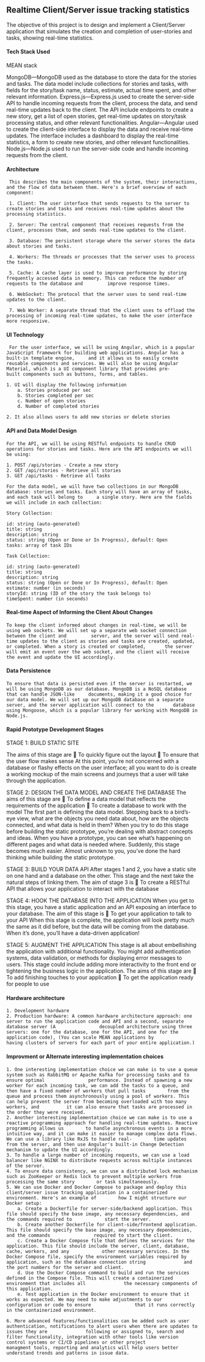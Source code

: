 ## Realtime Client/Server issue tracking statistics
The objective of this project is to design and implement a Client/Server application that simulates the creation and completion of user-stories and tasks, showing real-time statistics.

#### Tech Stack Used
MEAN stack

MongoDB—MongoDB used as the database to store the data for the stories and tasks. The data model include collections for stories and tasks, with fields for the story/task name, status, estimate, actual time spent, and other relevant information.
Express.js—Express.js used to create the server-side API to handle incoming requests from the client, process the data, and send real-time updates back to the client. The API include endpoints to create a new story, get a list of open stories, get real-time updates on story/task processing status, and other relevant functionalities.
Angular—Angular used to create the client-side interface to display the data and receive real-time updates. The interface includes a dashboard to display the real-time statistics, a form to create new stories, and other relevant functionalities.
Node.js—Node.js used to run the server-side code and handle incoming requests from the client.


#### Architecture

     This describes the main components of the system, their interactions, and the flow of data between them. Here's a brief overview of each component:

     1. Client: The user interface that sends requests to the server to create stories and tasks and receives real-time updates about the processing statistics.

     2. Server: The central component that receives requests from the client, processes them, and sends real-time updates to the client.

     3. Database: The persistent storage where the server stores the data about stories and tasks.

     4. Workers: The threads or processes that the server uses to process the tasks.

     5. Cache: A cache layer is used to improve performance by storing frequently accessed data in memory. This can reduce the number of requests to the database and         improve response times.

     6. WebSocket: The protocol that the server uses to send real-time updates to the client.

     7. Web Worker: A separate thread that the client uses to offload the processing of incoming real-time updates, to make the user interface more responsive.

#### UI Technology

     For the user interface, we will be using Angular, which is a popular JavaScript framework for building web applications. Angular has a built-in template engine,     and it allows us to easily create reusable components and services. We will also be using Angular Material, which is a UI component library that provides pre-       built components such as buttons, forms, and tables.
    
    1. UI will display the following information
        a. Stories produced per sec
        b. Stories completed per sec
        c. Number of open stories
        d. Number of completed stories

    2. It also allows users to add new stories or delete stories

#### API and Data Model Design

    For the API, we will be using RESTful endpoints to handle CRUD operations for stories and tasks. Here are the API endpoints we will be using:

    1. POST /api/stories - Create a new story
    2. GET /api/stories - Retrieve all stories
    3. GET /api/tasks - Retrieve all tasks
    
    For the data model, we will have two collections in our MongoDB database: stories and tasks. Each story will have an array of tasks, and each task will belong to     a single story. Here are the fields we will include in each collection:

    Story Collection:

    id: string (auto-generated)
    title: string
    description: string
    status: string (Open or Done or In Progress), default: Open
    tasks: array of task IDs

    Task Collection:

    id: string (auto-generated)
    title: string
    description: string
    status: string (Open or Done or In Progress), default: Open
    estimate: number (in seconds)
    storyId: string (ID of the story the task belongs to)
    timeSpent: number (in seconds)

#### Real-time Aspect of Informing the Client About Changes

    To keep the client informed about changes in real-time, we will be using web sockets. We will set up a separate web socket connection between the client and         server, and the server will send real-time updates to the client as stories and tasks are created, updated, or completed. When a story is created or completed,       the server will emit an event over the web socket, and the client will receive the event and update the UI accordingly.

#### Data Persistence

    To ensure that data is persisted even if the server is restarted, we will be using MongoDB as our database. MongoDB is a NoSQL database that can handle JSON-like     documents, making it a good choice for our data model. We will set up our MongoDB database on a separate server, and the server application will connect to the       database using Mongoose, which is a popular library for working with MongoDB in Node.js.

#### Rapid Prototype Development Stages

STAGE 1: BUILD STATIC SITE

The aims of this stage are
 To quickly figure out the layout
 To ensure that the user flow makes sense
At this point, you’re not concerned with a database or flashy effects on the user interface; all you want to do is create a working mockup of the main screens and journeys that a user will take through the application.

STAGE 2: DESIGN THE DATA MODEL AND CREATE THE DATABASE
The aims of this stage are
     To define a data model that reflects the requirements of the application
     To create a database to work with the model
The first part is defining the data model. Stepping back to a bird’s-eye view, what are the objects you need data about, how are the objects connected, and what data is held in them?
When you try to do this stage before building the static prototype, you’re dealing with abstract concepts and ideas. When you have a prototype, you can see what’s happening on different pages and what data is needed where. Suddenly, this stage becomes much easier. Almost unknown to you, you’ve done the hard thinking while building the static prototype.

STAGE 3: BUILD YOUR DATA API
After stages 1 and 2, you have a static site on one hand and a database on the other.
This stage and the next take the natural steps of linking them. The aim of stage 3 is
     To create a RESTful API that allows your application to interact with the database

STAGE 4: HOOK THE DATABASE INTO THE APPLICATION
When you get to this stage, you have a static application and an API exposing an interface to your database. The aim of this stage is
     To get your application to talk to your API
When this stage is complete, the application will look pretty much the same as it did before, but the data will be coming from the database. When it’s done, you’ll have a data-driven application!

STAGE 5: AUGMENT THE APPLICATION
This stage is all about embellishing the application with additional functionality. You might add authentication systems, data validation, or methods for displaying error messages to users. This stage could include adding more interactivity to the front end or tightening the business logic in the application.
The aims of this stage are
     To add finishing touches to your application
     To get the application ready for people to use


#### Hardware architecture

    1. Development hardware
    2. Production hardware: A common hardware architecture approach: one server to run the application code and API and a second, separate database server (A                decoupled architecture using three servers: one for the database, one for the API, and one for the application code), (You can scale MEAN applications by            having clusters of servers for each part of your entire application.)

#### Improvment or Alternate interesting implementation choices 

    1. One interesting implementation choice we can make is to use a queue system such as RabbitMQ or Apache Kafka for processing tasks and to ensure optimal                performance. Instead of spawning a new worker for each incoming task, we can add the tasks to a queue, and then have a fixed number of workers that pull tasks        from the queue and process them asynchronously using a pool of workers. This can help prevent the server from becoming overloaded with too many workers, and          it can also ensure that tasks are processed in the order they were received. 
    2. Another interesting implementation choice we can make is to use a reactive programming approach for handling real-time updates. Reactive programming allows us        to handle asynchronous events in a more intuitive way, and it can make it easier to manage complex data flows. We can use a library like RxJS to handle real-        time updates from the server, and then use Angular's built-in Change Detection mechanism to update the UI accordingly.
    3. To handle a large number of incoming requests, we can use a load balancer like NGINX to distribute requests across multiple instances of the server.
    4. To ensure data consistency, we can use a distributed lock mechanism such as ZooKeeper or Redis lock to prevent multiple workers from processing the same story        or task simultaneously.
    5. We can use Docker and Docker Compose to package and deploy this client/server issue tracking application in a containerized environment. Here's an example of        how I might structure our Docker setup:
        a. Create a Dockerfile for server-side/backend application. This file should specify the base image, any necessary dependencies, and the commands required to            start the server.
        b. Create another Dockerfile for client-side/frontend application. This file should specify the base image, any necessary dependencies, and the commands                required to start the client.
        c. Create a Docker Compose file that defines the services for the application. This file should include the server, client, database, cache, workers, and any            other necessary services. In the Docker Compose file, specify the environment variables required by application, such as the database connection string              and the port numbers for the server and client.
        d. Use the Docker Compose command to build and run the services defined in the Compose file. This will create a containerized environment that includes all              the necessary components of this application.
        e. Test application in the Docker environment to ensure that it works as expected. We may need to make adjustments to our configuration or code to ensure                that it runs correctly in the containerized environment.

    6. More advanced features/functionalities can be added such as user authentication, notifications to alert users when there are updates to issues they are              following or assigned to, search and filter functionality, integration with other tools like version control systems or CI/CD pipelines or other project              managment tools, reporting and analytics will help users better understand trends and patterns in issue data.

